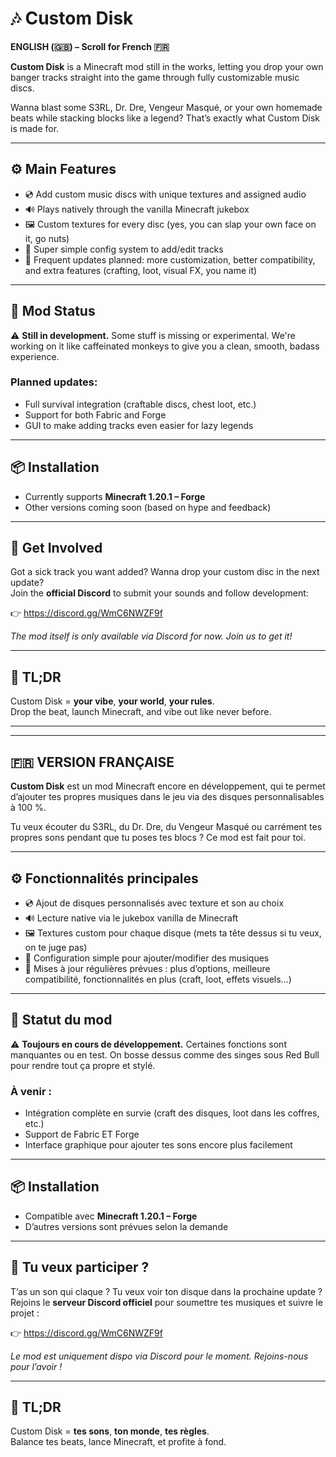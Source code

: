 # 🎶 Custom Disk

**ENGLISH (🇬🇧) – Scroll for French 🇫🇷**

**Custom Disk** is a Minecraft mod still in the works, letting you drop your own banger tracks straight into the game through fully customizable music discs.

Wanna blast some S3RL, Dr. Dre, Vengeur Masqué, or your own homemade beats while stacking blocks like a legend? That’s exactly what Custom Disk is made for.

---

## ⚙️ Main Features

- 💿 Add custom music discs with unique textures and assigned audio  
- 🔊 Plays natively through the vanilla Minecraft jukebox  
- 🖼️ Custom textures for every disc (yes, you can slap your own face on it, go nuts)  
- 📁 Super simple config system to add/edit tracks  
- 🔄 Frequent updates planned: more customization, better compatibility, and extra features (crafting, loot, visual FX, you name it)  

---

## 🧪 Mod Status

⚠️ **Still in development.** Some stuff is missing or experimental. We're working on it like caffeinated monkeys to give you a clean, smooth, badass experience.

### Planned updates:
- Full survival integration (craftable discs, chest loot, etc.)  
- Support for both Fabric and Forge  
- GUI to make adding tracks even easier for lazy legends  

---

## 📦 Installation

- Currently supports **Minecraft 1.20.1 – Forge**
- Other versions coming soon (based on hype and feedback)

---

## 💬 Get Involved

Got a sick track you want added? Wanna drop your custom disc in the next update?  
Join the **official Discord** to submit your sounds and follow development:

👉 https://discord.gg/WmC6NWZF9f

*The mod itself is only available via Discord for now. Join us to get it!*

---

## 🧠 TL;DR

Custom Disk = **your vibe**, **your world**, **your rules**.  
Drop the beat, launch Minecraft, and vibe out like never before.

---

---

## 🇫🇷 VERSION FRANÇAISE

**Custom Disk** est un mod Minecraft encore en développement, qui te permet d’ajouter tes propres musiques dans le jeu via des disques personnalisables à 100 %.

Tu veux écouter du S3RL, du Dr. Dre, du Vengeur Masqué ou carrément tes propres sons pendant que tu poses tes blocs ? Ce mod est fait pour toi.

---

## ⚙️ Fonctionnalités principales

- 💿 Ajout de disques personnalisés avec texture et son au choix  
- 🔊 Lecture native via le jukebox vanilla de Minecraft  
- 🖼️ Textures custom pour chaque disque (mets ta tête dessus si tu veux, on te juge pas)  
- 📁 Configuration simple pour ajouter/modifier des musiques  
- 🔄 Mises à jour régulières prévues : plus d’options, meilleure compatibilité, fonctionnalités en plus (craft, loot, effets visuels...)  

---

## 🧪 Statut du mod

⚠️ **Toujours en cours de développement.** Certaines fonctions sont manquantes ou en test. On bosse dessus comme des singes sous Red Bull pour rendre tout ça propre et stylé.

### À venir :
- Intégration complète en survie (craft des disques, loot dans les coffres, etc.)  
- Support de Fabric ET Forge  
- Interface graphique pour ajouter tes sons encore plus facilement  

---

## 📦 Installation

- Compatible avec **Minecraft 1.20.1 – Forge**
- D’autres versions sont prévues selon la demande

---

## 💬 Tu veux participer ?

T’as un son qui claque ? Tu veux voir ton disque dans la prochaine update ?  
Rejoins le **serveur Discord officiel** pour soumettre tes musiques et suivre le projet :

👉 https://discord.gg/WmC6NWZF9f

*Le mod est uniquement dispo via Discord pour le moment. Rejoins-nous pour l’avoir !*

---

## 🧠 TL;DR

Custom Disk = **tes sons**, **ton monde**, **tes règles**.  
Balance tes beats, lance Minecraft, et profite à fond.
